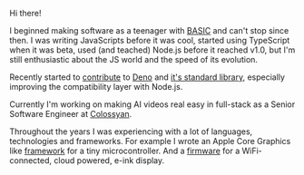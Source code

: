 Hi there!

I beginned making software as a teenager with [BASIC](https://en.wikipedia.org/wiki/BASIC) and can't stop since then. I was writing JavaScripts before it was cool, started using TypeScript when it was beta, used (and teached) Node.js before it reached v1.0, but I'm still enthusiastic about the JS world and the speed of its evolution. 

Recently started to [contribute](https://github.com/denoland/deno/pulls?q=is%3Apr+author%3Aschwarzkopfb+is%3Aclosed) to [Deno](https://deno.land) and [it's standard library](https://github.com/denoland/deno_std/pulls?q=is%3Apr+author%3Aschwarzkopfb+is%3Aclosed), especially improving the compatibility layer with Node.js.

Currently I'm working on making AI videos real easy in full-stack as a Senior Software Engineer at [Colossyan](https://www.colossyan.com/).

Throughout the years I was experiencing with a lot of languages, technologies and frameworks. For example I wrote an Apple Core Graphics like [framework](/nannys) for a tiny microcontroller. And a [firmware](/wiframe) for a WiFi-connected, cloud powered, e-ink display.
